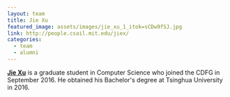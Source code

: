 ```yaml
---
layout: team
title: Jie Xu
featured_image: assets/images/jie_xu_1_itok=sCDw9fSJ.jpg
link: http://people.csail.mit.edu/jiex/
categories:
  - team
  - alumni
---
```


[**Jie Xu**](http://people.csail.mit.edu/jiex/) is a graduate student in Computer Science who joined the CDFG in September 2016. He obtained his Bachelor's degree at Tsinghua University in 2016.